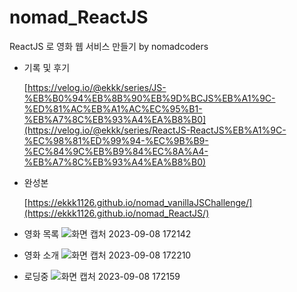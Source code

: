 # nomad_ReactJS
ReactJS 로 영화 웹 서비스 만들기 by nomadcoders

- 기록 및 후기 <p />
  [https://velog.io/@ekkk/series/JS-%EB%B0%94%EB%8B%90%EB%9D%BCJS%EB%A1%9C-%ED%81%AC%EB%A1%AC%EC%95%B1-%EB%A7%8C%EB%93%A4%EA%B8%B0](https://velog.io/@ekkk/series/ReactJS-ReactJS%EB%A1%9C-%EC%98%81%ED%99%94-%EC%9B%B9-%EC%84%9C%EB%B9%84%EC%8A%A4-%EB%A7%8C%EB%93%A4%EA%B8%B0)
  
  
- 완성본 <p />
  [https://ekkk1126.github.io/nomad_vanillaJSChallenge/](https://ekkk1126.github.io/nomad_ReactJS/)

<p /><p />

- 영화 목록
![화면 캡처 2023-09-08 172142](https://github.com/ekkk1126/nomad_ReactJS/assets/115553490/bdb40a39-b15b-4d10-bb95-21da1d98f185)

<p />

- 영화 소개
![화면 캡처 2023-09-08 172210](https://github.com/ekkk1126/nomad_ReactJS/assets/115553490/05c7365e-722b-4743-b008-1ee8c715d5e2)

<p />

- 로딩중
![화면 캡처 2023-09-08 172159](https://github.com/ekkk1126/nomad_ReactJS/assets/115553490/69cd351c-35e2-41d5-afa8-dfedfa9aa2d3)

